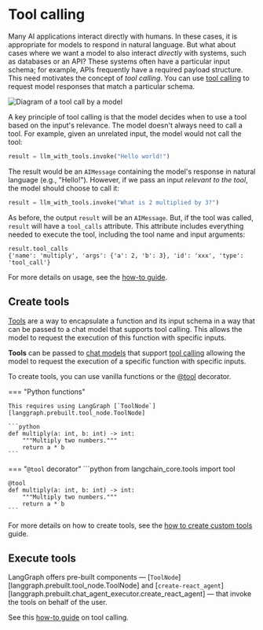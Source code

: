 # Tool calling

Many AI applications interact directly with humans. In these cases, it is appropriate for models to respond in natural language.
But what about cases where we want a model to also interact *directly* with systems, such as databases or an API?
These systems often have a particular input schema; for example, APIs frequently have a required payload structure.
This need motivates the concept of *tool calling*. You can use [tool calling](https://platform.openai.com/docs/guides/function-calling/example-use-cases) to request model responses that match a particular schema.

![Diagram of a tool call by a model](./img/tool_call.png)

A key principle of tool calling is that the model decides when to use a tool based on the input's relevance. The model doesn't always need to call a tool.
For example, given an unrelated input, the model would not call the tool:

```python
result = llm_with_tools.invoke("Hello world!")
```

The result would be an `AIMessage` containing the model's response in natural language (e.g., "Hello!").
However, if we pass an input *relevant to the tool*, the model should choose to call it:

```python
result = llm_with_tools.invoke("What is 2 multiplied by 3?")
```

As before, the output `result` will be an `AIMessage`. 
But, if the tool was called, `result` will have a `tool_calls` attribute.
This attribute includes everything needed to execute the tool, including the tool name and input arguments:

```
result.tool_calls
{'name': 'multiply', 'args': {'a': 2, 'b': 3}, 'id': 'xxx', 'type': 'tool_call'}
```

For more details on usage, see the [how-to guide](../how-tos/tool-calling.ipynb).

## Create tools

[Tools](https://python.langchain.com/docs/concepts/tools/) are a way to encapsulate a function and its input schema in a way that can be passed to a chat model that supports tool calling. This allows the model to request the execution of this function with specific inputs.

**Tools** can be passed to [chat models](https://python.langchain.com/docs/concepts/chat_models) that support [tool calling](https://python.langchain.com/docs/concepts/tool_calling) allowing the model to request the execution of a specific function with specific inputs.

To create tools, you can use vanilla functions or the [@tool](https://python.langchain.com/api_reference/core/tools/langchain_core.tools.convert.tool.html) decorator.

=== "Python functions"

    This requires using LangGraph [`ToolNode`][langgraph.prebuilt.tool_node.ToolNode]
    
    ```python
    def multiply(a: int, b: int) -> int:
        """Multiply two numbers."""
        return a * b
    ```

=== "`@tool` decorator"
    ```python
    from langchain_core.tools import tool

    @tool
    def multiply(a: int, b: int) -> int:
        """Multiply two numbers."""
        return a * b
    ```

For more details on how to create tools, see the [how to create custom tools](https://python.langchain.com/docs/how_to/custom_tools/) guide.

## Execute tools

LangGraph offers pre-built components — [`ToolNode`][langgraph.prebuilt.tool_node.ToolNode] and [`create-react_agent`][langgraph.prebuilt.chat_agent_executor.create_react_agent] — that invoke the tools on behalf of the user.

See this [how-to guide](../how-tos/tool-calling.ipynb#use-prebuilt-toolnode) on tool calling.
